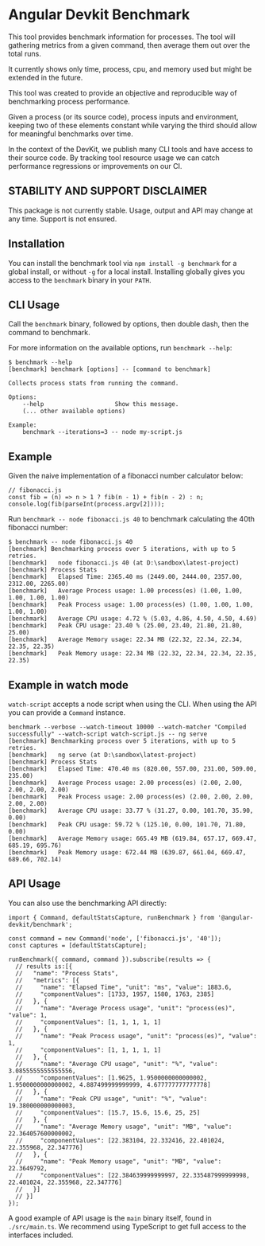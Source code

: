 # Angular Devkit Benchmark

This tool provides benchmark information for processes.
The tool will gathering metrics from a given command, then average them out over the total runs.

It currently shows only time, process, cpu, and memory used but might be extended in the future.

This tool was created to provide an objective and reproducible way of benchmarking process
performance.

Given a process (or its source code), process inputs and environment, keeping two of these elements
constant while varying the third should allow for meaningful benchmarks over time.

In the context of the DevKit, we publish many CLI tools and have access to their source code.
By tracking tool resource usage we can catch performance regressions or improvements on our CI.

## STABILITY AND SUPPORT DISCLAIMER

This package is not currently stable. Usage, output and API may change at any time.
Support is not ensured.

## Installation

You can install the benchmark tool via `npm install -g benchmark` for a global install, or without
`-g` for a local install.
Installing globally gives you access to the `benchmark` binary in your `PATH`.

## CLI Usage

Call the `benchmark` binary, followed by options, then double dash, then the command to benchmark.

For more information on the available options, run `benchmark --help`:

```
$ benchmark --help
[benchmark] benchmark [options] -- [command to benchmark]

Collects process stats from running the command.

Options:
    --help                    Show this message.
    (... other available options)

Example:
    benchmark --iterations=3 -- node my-script.js
```

## Example

Given the naive implementation of a fibonacci number calculator below:

```
// fibonacci.js
const fib = (n) => n > 1 ? fib(n - 1) + fib(n - 2) : n;
console.log(fib(parseInt(process.argv[2])));
```

Run `benchmark -- node fibonacci.js 40` to benchmark calculating the 40th fibonacci number:

```
$ benchmark -- node fibonacci.js 40
[benchmark] Benchmarking process over 5 iterations, with up to 5 retries.
[benchmark]   node fibonacci.js 40 (at D:\sandbox\latest-project)
[benchmark] Process Stats
[benchmark]   Elapsed Time: 2365.40 ms (2449.00, 2444.00, 2357.00, 2312.00, 2265.00)
[benchmark]   Average Process usage: 1.00 process(es) (1.00, 1.00, 1.00, 1.00, 1.00)
[benchmark]   Peak Process usage: 1.00 process(es) (1.00, 1.00, 1.00, 1.00, 1.00)
[benchmark]   Average CPU usage: 4.72 % (5.03, 4.86, 4.50, 4.50, 4.69)
[benchmark]   Peak CPU usage: 23.40 % (25.00, 23.40, 21.80, 21.80, 25.00)
[benchmark]   Average Memory usage: 22.34 MB (22.32, 22.34, 22.34, 22.35, 22.35)
[benchmark]   Peak Memory usage: 22.34 MB (22.32, 22.34, 22.34, 22.35, 22.35)
```

## Example in watch mode

`watch-script` accepts a node script when using the CLI. When using the API you can provide a `Command` instance.

```
benchmark --verbose --watch-timeout 10000 --watch-matcher "Compiled successfully" --watch-script watch-script.js -- ng serve
[benchmark] Benchmarking process over 5 iterations, with up to 5 retries.
[benchmark]   ng serve (at D:\sandbox\latest-project)
[benchmark] Process Stats
[benchmark]   Elapsed Time: 470.40 ms (820.00, 557.00, 231.00, 509.00, 235.00)
[benchmark]   Average Process usage: 2.00 process(es) (2.00, 2.00, 2.00, 2.00, 2.00)
[benchmark]   Peak Process usage: 2.00 process(es) (2.00, 2.00, 2.00, 2.00, 2.00)
[benchmark]   Average CPU usage: 33.77 % (31.27, 0.00, 101.70, 35.90, 0.00)
[benchmark]   Peak CPU usage: 59.72 % (125.10, 0.00, 101.70, 71.80, 0.00)
[benchmark]   Average Memory usage: 665.49 MB (619.84, 657.17, 669.47, 685.19, 695.76)
[benchmark]   Peak Memory usage: 672.44 MB (639.87, 661.04, 669.47, 689.66, 702.14)
```

## API Usage

You can also use the benchmarking API directly:

```
import { Command, defaultStatsCapture, runBenchmark } from '@angular-devkit/benchmark';

const command = new Command('node', ['fibonacci.js', '40']);
const captures = [defaultStatsCapture];

runBenchmark({ command, command }).subscribe(results => {
  // results is:[{
  //   "name": "Process Stats",
  //   "metrics": [{
  //     "name": "Elapsed Time", "unit": "ms", "value": 1883.6,
  //     "componentValues": [1733, 1957, 1580, 1763, 2385]
  //   }, {
  //     "name": "Average Process usage", "unit": "process(es)", "value": 1,
  //     "componentValues": [1, 1, 1, 1, 1]
  //   }, {
  //     "name": "Peak Process usage", "unit": "process(es)", "value": 1,
  //     "componentValues": [1, 1, 1, 1, 1]
  //   }, {
  //     "name": "Average CPU usage", "unit": "%", "value": 3.0855555555555556,
  //     "componentValues": [1.9625, 1.9500000000000002, 1.9500000000000002, 4.887499999999999, 4.677777777777778]
  //   }, {
  //     "name": "Peak CPU usage", "unit": "%", "value": 19.380000000000003,
  //     "componentValues": [15.7, 15.6, 15.6, 25, 25]
  //   }, {
  //     "name": "Average Memory usage", "unit": "MB", "value": 22.364057600000002,
  //     "componentValues": [22.383104, 22.332416, 22.401024, 22.355968, 22.347776]
  //   }, {
  //     "name": "Peak Memory usage", "unit": "MB", "value": 22.3649792,
  //     "componentValues": [22.384639999999997, 22.335487999999998, 22.401024, 22.355968, 22.347776]
  //   }]
  // }]
});
```

A good example of API usage is the `main` binary itself, found in `./src/main.ts`.
We recommend using TypeScript to get full access to the interfaces included.
